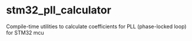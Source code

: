 # stm32_pll_calculator
Compile-time utilities to calculate coefficients for PLL (phase-locked loop) for STM32 mcu
